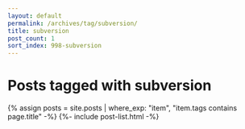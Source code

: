 ```yaml
---
layout: default
permalink: /archives/tag/subversion/
title: subversion
post_count: 1
sort_index: 998-subversion
---
```

<h1 class="page-heading">Posts tagged with subversion</h1>
{% assign posts = site.posts | where_exp: "item", "item.tags contains page.title" -%}
{%- include post-list.html -%}
